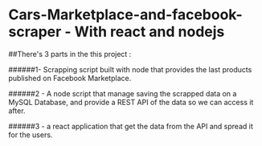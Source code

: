 # Cars-Marketplace-and-facebook-scraper - With react and nodejs


##There's 3 parts in the this project :

######1- Scrapping script built with node that provides the last products published on Facebook Marketplace.
 
 
 ######2 - A node script that manage saving the scrapped data on a MySQL Database, and provide a REST API of the data so we can access it after.
 
 
 ######3 - a react application that get the data from the API and spread it for the users.

